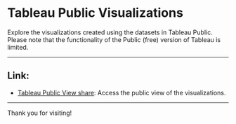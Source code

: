 # Tableau Public Visualizations

Explore the visualizations created using the datasets in Tableau Public. Please note that the functionality of the Public (free) version of Tableau is limited.

---

## Link:

- [Tableau Public View share](https://public.tableau.com/views/TexasEconomicKPIs/ExistingSingleFamilyHomePriceIndexTXvsHomePriceIndexUSrebasedto2013?:language=en-GB&:sid=&:display_count=n&:origin=viz_share_link): Access the public view of the visualizations.

---

Thank you for visiting!
